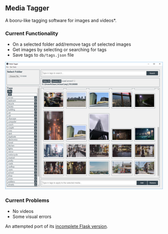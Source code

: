 ## Media Tagger
A booru-like tagging software for images and videos*.

### Current Functionality
* On a selected folder add/remove tags of selected images
* Get images by selecting or searching for tags
* Save tags to `db/tags.json` file

![](extras/screenshot.png)

### Current Problems
* No videos
* Some visual errors

An attempted port of its [incomplete Flask version](https://github.com/kittenparry/file-tagger).
